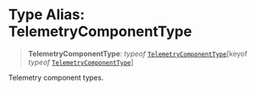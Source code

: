 # Type Alias: TelemetryComponentType

> **TelemetryComponentType**: *typeof* [`TelemetryComponentType`](../variables/TelemetryComponentType.md)\[keyof *typeof* [`TelemetryComponentType`](../variables/TelemetryComponentType.md)\]

Telemetry component types.
